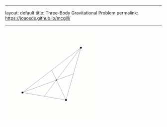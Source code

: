 
---

layout: default
title: Three-Body Gravitational Problem
permalink: https://joaosds.github.io/mcgill/

---
 
<img src="/mcgill/3body.gif" alt="Loading" title="Loading" class="center" />
